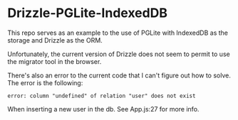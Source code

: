 # Drizzle-PGLite-IndexedDB 

This repo serves as an example to the use of PGLite with IndexedDB as the storage and Drizzle as the ORM.

Unfortunately, the current version of Drizzle does not seem to permit to use the migrator tool in the browser.

There's also an error to the current code that I can't figure out how to solve. The error is the following:

```
error: column "undefined" of relation "user" does not exist
```

When inserting a new user in the db.
See App.js:27 for more info.